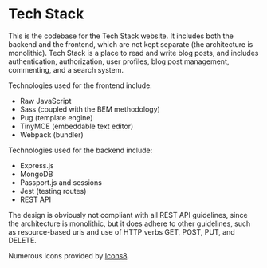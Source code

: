 # Tech Stack
This is the codebase for the Tech Stack website. It includes both the backend and the frontend, which are not kept separate (the architecture is monolithic).
Tech Stack is a place to read and write blog posts, and includes authentication, authorization, user profiles, blog post management, commenting, and a search system.

Technologies used for the frontend include:
- Raw JavaScript
- Sass (coupled with the BEM methodology)
- Pug (template engine)
- TinyMCE (embeddable text editor)
- Webpack (bundler)

Technologies used for the backend include:
- Express.js
- MongoDB
- Passport.js and sessions
- Jest (testing routes)
- REST API

The design is obviously not compliant with all REST API guidelines, since the architecture is monolithic, but it does adhere to other guidelines, such as 
resource-based uris and use of HTTP verbs GET, POST, PUT, and DELETE.

Numerous icons provided by [Icons8](https://icons8.com).

